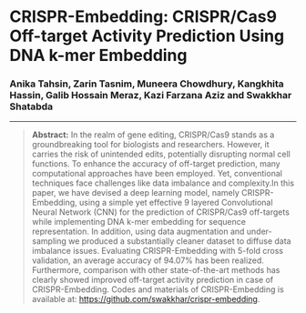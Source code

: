 # CRISPR-Embedding: CRISPR/Cas9 Off-target Activity Prediction Using DNA k-mer Embedding
### Anika Tahsin, Zarin Tasnim, Muneera Chowdhury, Kangkhita Hassin, Galib Hossain Meraz, Kazi Farzana Aziz and Swakkhar Shatabda
---
> **Abstract:** In the realm of gene editing, CRISPR/Cas9 stands as a groundbreaking tool for biologists and researchers. However, it carries the risk of unintended edits, potentially disrupting normal cell functions. To enhance the accuracy of off-target prediction, many computational approaches have been employed. Yet, conventional techniques face challenges like data imbalance and complexity.In this paper, we have devised a deep learning model, namely CRISPR-Embedding, using a simple yet effective 9 layered Convolutional Neural Network (CNN)
for the prediction of CRISPR/Cas9 off-targets while implementing DNA k-mer embedding for sequence representation. In addition, using data augmentation and under-sampling we produced a substantially cleaner dataset to diffuse data imbalance issues. Evaluating
CRISPR-Embedding with 5-fold cross validation, an average accuracy of 94.07% has been realized. Furthermore, comparison with other state-of-the-art methods has clearly showed improved off-target activity prediction in case of CRISPR-Embedding. Codes and materials of CRISPR-Embedding is available at: https://github.com/swakkhar/crispr-embedding.
